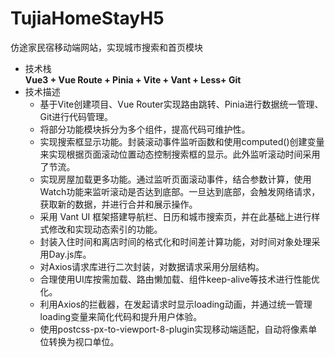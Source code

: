 # TujiaHomeStayH5
仿途家民宿移动端网站，实现城市搜索和首页模块
* 技术栈<br>
  **Vue3 + Vue Route + Pinia + Vite + Vant + Less+ Git**
* 技术描述
  * 基于Vite创建项目、Vue Router实现路由跳转、Pinia进行数据统一管理、Git进行代码管理。
  * 将部分功能模块拆分为多个组件，提高代码可维护性。
  * 实现搜索框显示功能。封装滚动事件监听函数和使用computed()创建变量来实现根据页面滚动位置动态控制搜索框的显示。此外监听滚动时间采用了节流。
  * 实现房屋加载更多功能。通过监听页面滚动事件，结合参数计算，使用Watch功能来监听滚动是否达到底部。一旦达到底部，会触发网络请求，获取新的数据，并进行合并和展示操作。
  * 采用 Vant UI 框架搭建导航栏、日历和城市搜索页，并在此基础上进行样式修改和实现动态索引的功能。
  * 封装入住时间和离店时间的格式化和时间差计算功能，对时间对象处理采用Day.js库。
  * 对Axios请求库进行二次封装，对数据请求采用分层结构。
  * 合理使用UI库按需加载、路由懒加载、组件keep-alive等技术进行性能优化。
  * 利用Axios的拦截器，在发起请求时显示loading动画，并通过统一管理loading变量来简化代码和提升用户体验。
  * 使用postcss-px-to-viewport-8-plugin实现移动端适配，自动将像素单位转换为视口单位。
